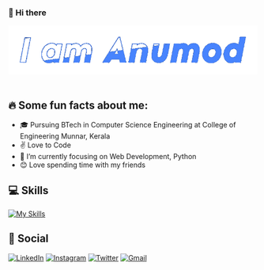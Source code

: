 ### 👋 Hi there 

<!--
**Anumodtp/Anumodtp** is a ✨ _special_ ✨ repository because its `README.md` (this file) appears on your GitHub profile.

Here are some ideas to get you started:

- 🔭 I’m currently working on ...
- 🌱 I’m currently learning ...
- 👯 I’m looking to collaborate on ...
- 🤔 I’m looking for help with ...
- 💬 Ask me about ...
- 📫 How to reach me: ...
- 😄 Pronouns: ...
- ⚡ Fun fact: ...
-->
<div align="center"> 
  <img src="https://github.com/Anumodtp/Anumodtp/blob/main/name.png" alt="anumod" />
</div><br>

## 🔥 Some fun facts about me:

* 🎓 Pursuing BTech in Computer Science Engineering at College of Engineering Munnar, Kerala
* ✌️ Love to Code 
* 🌱 I’m currently focusing on Web Development, Python
* 😊 Love spending time with my friends


 ## 💻 Skills
[![My Skills](https://skillicons.dev/icons?i=python,html,css,js,java,c)](https://skillicons.dev)



## 📱 Social

[![LinkedIn](https://img.shields.io/badge/LinkedIn-0077B5?style=for-the-badge&logo=linkedin&logoColor=white)](https://www.linkedin.com/in/anumod-t-pramod-b0b907214/)
[![Instagram](https://img.shields.io/badge/Instagram-E4405F?style=for-the-badge&logo=instagram&logoColor=white)](https://www.instagram.com/__.anumod.__/)
[![Twitter](https://img.shields.io/badge/Twitter-%231DA1F2.svg?style=for-the-badge&logo=Twitter&logoColor=white)](https://twitter.com/AnumodTp15156)
[![Gmail](https://img.shields.io/badge/Gmail-D14836?style=for-the-badge&logo=gmail&logoColor=white)](mailto:anumodtp555@gmail.com)


